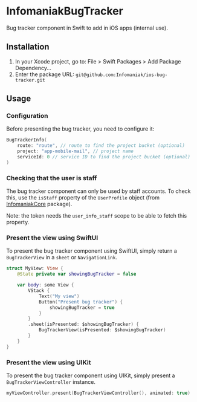 # InfomaniakBugTracker

Bug tracker component in Swift to add in iOS apps (internal use).

## Installation

1. In your Xcode project, go to: File > Swift Packages > Add Package Dependency…
2. Enter the package URL: `git@github.com:Infomaniak/ios-bug-tracker.git`

## Usage

### Configuration

Before presenting the bug tracker, you need to configure it:

```swift
BugTrackerInfo(
    route: "route", // route to find the project bucket (optional)
    project: "app-mobile-mail", // project name
    serviceId: 0 // service ID to find the project bucket (optional) 
)
```

### Checking that the user is staff

The bug tracker component can only be used by staff accounts. To check this, use the `isStaff` property of the `UserProfile` object (from [InfomaniakCore](https://github.com/Infomaniak/ios-core) package).

Note: the token needs the `user_info_staff` scope to be able to fetch this property.

### Present the view using SwiftUI

To present the bug tracker component using SwiftUI, simply return a `BugTrackerView` in a `sheet` or `NavigationLink`.

```swift
struct MyView: View {
    @State private var showingBugTracker = false

    var body: some View {
        VStack {
            Text("My view")
            Button("Present bug tracker") {
                showingBugTracker = true
            }
        }
        .sheet(isPresented: $showingBugTracker) {
            BugTrackerView(isPresented: $showingBugTracker)
        }
    }
}
```

### Present the view using UIKit

To present the bug tracker component using UIKit, simply present a `BugTrackerViewController` instance.

```swift
myViewController.present(BugTrackerViewController(), animated: true)
```
